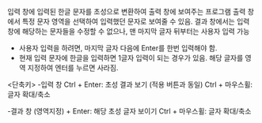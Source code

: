 입력 창에 입력된 한글 문자를 초성으로 변환하여 출력 창에 보여주는 프로그램
출력 창에서 특정 문자 영역을 선택하여 입력했던 문자로 보여줄 수 있음.
결과 창에서는 입력 창에 해당하는 문자들을 수정할 수 없으나, 맨 마지막 글자 뒤부터는 사용자 입력 가능
  * 사용자 입력을 하려면, 마지막 글자 다음에 Enter를 한번 입력해야 함.
  * 현재 입력 문자에 한글을 입력하면 1글자 입력이 되는 경우가 있음. 해당 글자를 영역 지정하여 엔터를 누르면 사라짐. 

<단축키>
-입력 창
Ctrl + Enter: 초성 결과 보기 (적용 버튼과 동일)
Ctrl + 마우스휠: 글자 확대/축소

-결과 창
(영역지정) + Enter: 해당 초성 글자 보이기
Ctrl + 마우스휠: 글자 확대/축소
